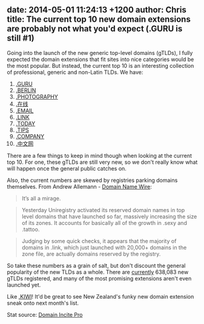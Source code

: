 date: 2014-05-01 11:24:13 +1200
author: Chris
title: The current top 10 new domain extensions are probably not what you'd expect (.GURU is still #1)
----

<!-- excerpt -->

Going into the launch of the new generic top-level domains (gTLDs), I fully expected the domain extensions that fit sites into nice categories would be the most popular. But instead, the current top 10 is an interesting collection of professional, generic and non-Latin TLDs. We have:

1. [.GURU](https://iwantmyname.com/domains/dot-guru)
2. [.BERLIN](https://iwantmyname.com/domains/dot-berlin)
3. [.PHOTOGRAPHY](https://iwantmyname.com/domains/dot-photography)
4. [.在线](https://iwantmyname.com/domains/dot-%E5%9C%A8%E7%BA%BF)
5. [.EMAIL](https://iwantmyname.com/domains/dot-email)
6. [.LINK](https://iwantmyname.com/domains/dot-link)
7. [.TODAY](https://iwantmyname.com/domains/dot-today)
8. [.TIPS](https://iwantmyname.com/domains/dot-tips)
9. [.COMPANY](https://iwantmyname.com/domains/dot-company)
10. [.中文网](https://iwantmyname.com/domains/dot-%E4%B8%AD%E6%96%87%E7%BD%91)

<!-- /excerpt -->

There are a few things to keep in mind though when looking at the current top 10. For one, these gTLDs are still very new, so we don't really know what will happen once the general public catches on.

Also, the current numbers are skewed by registries parking domains themselves. From Andrew Allemann - [Domain Name Wire](http://domainnamewire.com/2014/04/16/uniregistry-activates-thousands-of-reserved-domains-per-tld/):

>It’s all a mirage.

>Yesterday Uniregistry activated its reserved domain names in top level domains that have launched so far, massively increasing the size of its zones. It accounts for basically all of the growth in .sexy and .tattoo.

>Judging by some quick checks, it appears that the majority of domains in .link, which just launched with 20,000+ domains in the zone file, are actually domains reserved by the registry.

So take these numbers as a grain of salt, but don't discount the general popularity of the new TLDs as a whole. There are [currently](http://ntldstats.com/) 638,083 new gTLDs registered, and many of the most promising extensions aren't even launched yet. 

Like [.KIWI](https://iwantmyname.com/domains/dot-kiwi)! It'd be great to see New Zealand's funky new domain extension sneak onto next month's list. 

Stat source: [Domain Incite Pro](http://domainincite.com/pro/new-gtld-zone-file-report/)